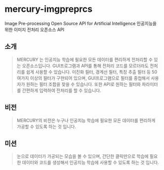 # mercury-imgpreprcs
Image Pre-processing Open Source API for Artificial Intelligence
인공지능을 위한 이미지 전처리 오픈소스 API

## 소개
> MERCURY 는 인공지능 학습에 필요한 모든 데이터를 편리하게 전처리할 수 있는 오픈소스입니다. GUI프로그램과 API를 통해 전처리 코드를 모르더라도 전처리를 쉽게 사용할 수 있습니다. 이진화 필터, 경계선 필터, 특징 추출 필터 등 50여가지 이상의 필터가 구현되어 있으며, GUI프로그램으로 필터를 중첩해서 사용자가 원하는 필터 조합을 찾을 수 있습니다. 또한 API로 원하는 필터와 파라미터를 간편하게 입력하여 전처리를 할 수 있습니다.

## 비전
> MERCURY의 비전은 누구나 인공지능 학습에 필요한 모든 데이터를 편리하게 가공할 수 있도록 하는 것 입니다.   

## 미션
> 눈으로 데이터가 가공되는 모습을 볼 수 있으며, 간단한 클릭만으로 학습에 필요한 데이터와 코드를 생성해서 인공지능 학습에 사용할 수 있도록 하는 것 입니다. 
